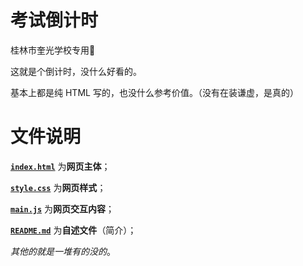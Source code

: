 # 考试倒计时

桂林市奎光学校专用🙂

这就是个倒计时，没什么好看的。

基本上都是纯 HTML 写的，也没什么参考价值。（没有在装谦虚，是真的）

# 文件说明

[**``index.html``**](https://github.com/fishp666/countdown/blob/main/index.html) 为**网页主体**；

[**``style.css``**](https://github.com/fishp666/countdown/blob/main/style.css) 为**网页样式**；

[**``main.js``**](https://github.com/fishp666/countdown/blob/main/main.js) 为**网页交互内容**；

[**``README.md``**](https://github.com/fishp666/countdown/blob/main/README.md) 为**自述文件**（简介）；

*其他的就是一堆有的没的*。
